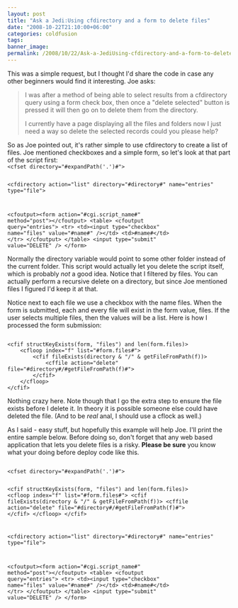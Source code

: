 ```yaml
---
layout: post
title: "Ask a Jedi:Using cfdirectory and a form to delete files"
date: "2008-10-22T21:10:00+06:00"
categories: coldfusion 
tags: 
banner_image: 
permalink: /2008/10/22/Ask-a-JediUsing-cfdirectory-and-a-form-to-delete-files
---
```


This was a simple request, but I thought I'd share the code in case any other beginners would find it interesting. Joe asks:

<blockquote>
<p>
I was after a method of being able to select results from a
cfdirectory query using a form check box, then once a "delete selected" button is pressed it will then go on to delete them from the directory.
</p>
<p>
I currently have a page displaying all the files and folders now I just need a way so delete the selected records could you please help?
</p>
</blockquote>
<!--more-->
So as Joe pointed out, it's rather simple to use cfdirectory to create a list of files. Joe mentioned checkboxes and a simple form, so let's look at that part of the script first:

<code>
&lt;cfset directory="#expandPath('.')#"&gt;

&lt;cfdirectory action="list" directory="#directory#" name="entries" type="file"&gt;

&lt;cfoutput&gt;&lt;form action="#cgi.script_name#" method="post"&gt;&lt;/cfoutput&gt;
&lt;table&gt;
	&lt;cfoutput query="entries"&gt;
    	&lt;tr&gt;
        	&lt;td&gt;&lt;input type="checkbox" name="files" value="#name#" /&gt;&lt;/td&gt;
            &lt;td&gt;#name#&lt;/td&gt;
        &lt;/tr&gt;
	&lt;/cfoutput&gt;
&lt;/table&gt;
&lt;input type="submit" value="DELETE" /&gt;
&lt;/form&gt;
</code>

Normally the directory variable would point to some other folder instead of the current folder. This script would actually let you delete the script itself, which is probably <i>not</i> a good idea. Notice that I filtered by files. You can actually perform a recursive delete on a directory, but since Joe mentioned files I figured I'd keep it at that.

Notice next to each file we use a checkbox with the name files. When the form is submitted, each and every file will exist in the form value, files. If the user selects multiple files, then the values will be a list. Here is how I processed the form submission:

<code>
&lt;cfif structKeyExists(form, "files") and len(form.files)&gt;
	&lt;cfloop index="f" list="#form.files#"&gt;
		&lt;cfif fileExists(directory & "/" & getFileFromPath(f))&gt;
			&lt;cffile action="delete" file="#directory#/#getFileFromPath(f)#"&gt;
		&lt;/cfif&gt; 
	&lt;/cfloop&gt;
&lt;/cfif&gt;
</code>

Nothing crazy here. Note though that I go the extra step to ensure the file exists before I delete it. In theory it is possible someone else could have deleted the file. (And to be <i>real</i> anal, I should use a cflock as well.)

As I said - easy stuff, but hopefully this example will help Joe. I'll print the entire sample below. Before doing so, don't forget that any web based application that lets you delete files is a risky. <b>Please be sure</b> you know what your doing before deploy code like this.

<code>
&lt;cfset directory="#expandPath('.')#"&gt;

&lt;cfif structKeyExists(form, "files") and len(form.files)&gt;
	&lt;cfloop index="f" list="#form.files#"&gt;
		&lt;cfif fileExists(directory & "/" & getFileFromPath(f))&gt;
			&lt;cffile action="delete" file="#directory#/#getFileFromPath(f)#"&gt;
		&lt;/cfif&gt; 
	&lt;/cfloop&gt;
&lt;/cfif&gt;

&lt;cfdirectory action="list" directory="#directory#" name="entries" type="file"&gt;

&lt;cfoutput&gt;&lt;form action="#cgi.script_name#" method="post"&gt;&lt;/cfoutput&gt;
&lt;table&gt;
	&lt;cfoutput query="entries"&gt;
    	&lt;tr&gt;
        	&lt;td&gt;&lt;input type="checkbox" name="files" value="#name#" /&gt;&lt;/td&gt;
            &lt;td&gt;#name#&lt;/td&gt;
        &lt;/tr&gt;
	&lt;/cfoutput&gt;
&lt;/table&gt;
&lt;input type="submit" value="DELETE" /&gt;
&lt;/form&gt;
</code>